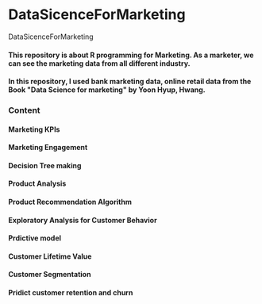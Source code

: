# DataSicenceForMarketing
DataSicenceForMarketing
####  This repository is about R programming for Marketing. As a marketer, we can see the marketing data from all different industry. 
####  In this repository, I used bank marketing data, online retail data from the Book "Data Science for marketing" by Yoon Hyup, Hwang. 


### Content
#### Marketing KPIs
#### Marketing Engagement 
#### Decision Tree making 
#### Product Analysis 
#### Product Recommendation Algorithm 
#### Exploratory Analysis for Customer Behavior 
#### Prdictive model 
#### Customer Lifetime Value 
#### Customer Segmentation 
#### Pridict customer retention and churn
